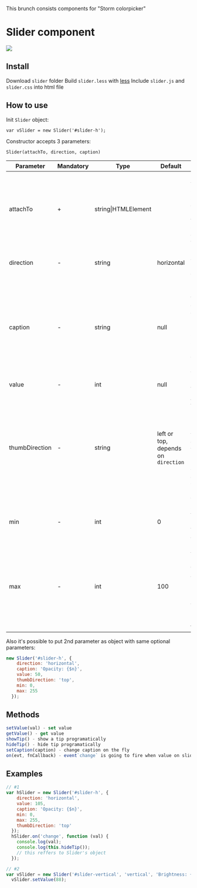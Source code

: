This brunch consists components for "Storm colorpicker"

# Slider component

![](https://github.com/likerRr/storm-colorpicker/blob/components/src/components/slider/slider.gif)

## Install

Download `slider` folder
Build `slider.less` with [less](http://lesscss.org/)
Include `slider.js` and `slider.css` into html file

## How to use

Init `Slider` object:

	var vSlider = new Slider('#slider-h');

Constructor accepts 3 parameters:

	Slider(attachTo, direction, caption)

| Parameter  | Mandatory | Type | Default | Description
| ------------- | ------------- | ------------- | ------------- | ------------- |
| attachTo  | +  | string\|HTMLElement |  | Element to which append Slider. If put a string, then element will be selected via `querySelector`, else element will be itself. |
| direction  | -  | string | horizontal | Slider's direction. Can be `horizontal` or `vertical` |
| caption | - | string | null | If `captions` is presented, tip will be shown during capturing and sliding, else nothing will be shown. Supports parametric expression `{$n}` to display current value |
| value | - | int | null | Sets a start value of slider |
| thumbDirection | - | string | left or top, depends on `direction` | Accepts values: `top`, `bottom`, `left`, `right`. Indicates, where is display the tip with `caption`. By default `left` for `vertical` direction and `top` for `horizontal` direction |
| min | - | int | 0 | Sets minimum value of slider. Negative values also accepted |
| max | - | int | 100 | Sets maximum value of slider. Negative values also accepted. If max value more then min, `Slider` will be mirrored (higher value first) |

Also it's possible to put 2nd parameter as object with same optional parameters:

```JavaScript
new Slider('#slider-h', {
    direction: 'horizontal',
    caption: 'Opacity: {$n}',
    value: 50,
    thumbDirection: 'top',
    min: 0,
    max: 255
  });
```

## Methods

```JavaScript
setValue(val) - set value
getValue() - get value
showTip() - show a tip programatically
hideTip() - hide tip programatically
setCaption(caption) - change caption on the fly
on(evt, fnCallback) - event`change` is going to fire when value on slider changes
```

## Examples

```JavaScript
// #1
var hSlider = new Slider('#slider-h', {
    direction: 'horizontal',
    value: 105,
    caption: 'Opacity: {$n}',
    min: 0,
    max: 255,
    thumbDirection: 'top'
  });
  hSlider.on('change', function (val) {
    console.log(val);
    console.log(this.hideTip());
    // this reffers to Slider's object
  });
```

```JavaScript
// #2
var vSlider = new Slider('#slider-vertical', 'vertical', 'Brightness: {$n}');
  vSlider.setValue(88);
```
